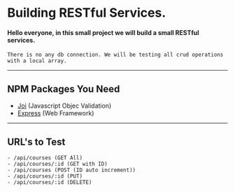 # Building RESTful Services.



#### Hello everyone, in this small project we will build a small RESTful services. 
    There is no any db connection. We will be testing all crud operations with a local array. 

---

## NPM Packages You Need

 - [Joi](https://www.npmjs.com/package/joi) (Javascript Objec Validation) 
 - [Express](https://www.npmjs.com/package/express) (Web Framework)

---

## URL's to Test 

    - /api/courses (GET All)
    - /api/courses/:id (GET with ID)
    - /api/courses (POST (ID auto increment))
    - /api/courses/:id (PUT)
    - /api/courses/:id (DELETE)
